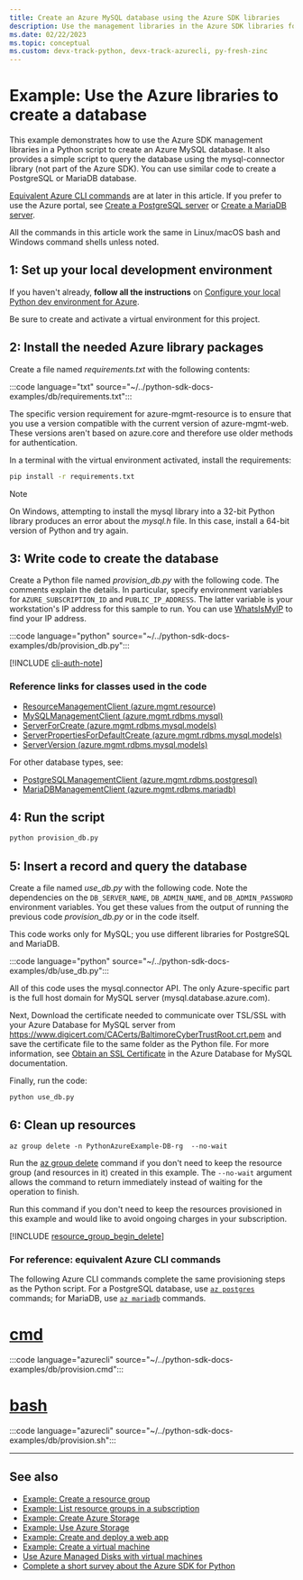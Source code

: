 ```yaml
---
title: Create an Azure MySQL database using the Azure SDK libraries
description: Use the management libraries in the Azure SDK libraries for Python to create an Azure MySQL, PostgresSQL, or MariaDB database.
ms.date: 02/22/2023
ms.topic: conceptual
ms.custom: devx-track-python, devx-track-azurecli, py-fresh-zinc
---
```


# Example: Use the Azure libraries to create a database

This example demonstrates how to use the Azure SDK management libraries in a Python script to create an Azure MySQL database. It also provides a simple script to query the database using the mysql-connector library (not part of the Azure SDK). You can use similar code to create a PostgreSQL or MariaDB database.

[Equivalent Azure CLI commands](#for-reference-equivalent-azure-cli-commands) are at later in this article. If you prefer to use the Azure portal, see [Create a PostgreSQL server](/azure/postgresql/quickstart-create-server-database-portal) or [Create a MariaDB server](/azure/mariadb/quickstart-create-mariadb-server-database-using-azure-portal).

All the commands in this article work the same in Linux/macOS bash and Windows command shells unless noted.

## 1: Set up your local development environment

If you haven't already, **follow all the instructions** on [Configure your local Python dev environment for Azure](../../configure-local-development-environment.md).

Be sure to create and activate a virtual environment for this project.

## 2: Install the needed Azure library packages

Create a file named *requirements.txt* with the following contents:

:::code language="txt" source="~/../python-sdk-docs-examples/db/requirements.txt":::

The specific version requirement for azure-mgmt-resource is to ensure that you use a version compatible with the current version of azure-mgmt-web. These versions aren't based on azure.core and therefore use older methods for authentication.

In a terminal with the virtual environment activated, install the requirements:

```cmd
pip install -r requirements.txt
```

> [!NOTE]
> On Windows, attempting to install the mysql library into a 32-bit Python library produces an error about the *mysql.h* file. In this case, install a 64-bit version of Python and try again.

## 3: Write code to create the database

Create a Python file named *provision_db.py* with the following code. The comments explain the details. In particular, specify environment variables for `AZURE_SUBSCRIPTION_ID` and `PUBLIC_IP_ADDRESS`. The latter variable is your workstation's IP address for this sample to run. You can use [WhatsIsMyIP](https://www.whatsmyip.org/) to find your IP address.

:::code language="python" source="~/../python-sdk-docs-examples/db/provision_db.py":::

[!INCLUDE [cli-auth-note](../../includes/cli-auth-note.md)]

### Reference links for classes used in the code

- [ResourceManagementClient (azure.mgmt.resource)](/python/api/azure-mgmt-resource/azure.mgmt.resource.resourcemanagementclient)
- [MySQLManagementClient (azure.mgmt.rdbms.mysql)](/python/api/azure-mgmt-rdbms/azure.mgmt.rdbms.mysql.mysqlmanagementclient)
- [ServerForCreate (azure.mgmt.rdbms.mysql.models)](/python/api/azure-mgmt-rdbms/azure.mgmt.rdbms.mysql.models.serverforcreate)
- [ServerPropertiesForDefaultCreate (azure.mgmt.rdbms.mysql.models)](/python/api/azure-mgmt-rdbms/azure.mgmt.rdbms.mysql.models.serverpropertiesfordefaultcreate)
- [ServerVersion (azure.mgmt.rdbms.mysql.models)](/python/api/azure-mgmt-rdbms/azure.mgmt.rdbms.mysql.models.serverversion)

For other database types, see:

- [PostgreSQLManagementClient (azure.mgmt.rdbms.postgresql)](/python/api/azure-mgmt-rdbms/azure.mgmt.rdbms.postgresql.postgresqlmanagementclient)
- [MariaDBManagementClient (azure.mgmt.rdbms.mariadb)](/python/api/azure-mgmt-rdbms/azure.mgmt.rdbms.mariadb.mariadbmanagementclient)

## 4: Run the script

```cmd
python provision_db.py
```

## 5: Insert a record and query the database

Create a file named *use_db.py* with the following code. Note the dependencies on the `DB_SERVER_NAME`, `DB_ADMIN_NAME`, and `DB_ADMIN_PASSWORD` environment variables. You get these values from the output of running the previous code *provision_db.py* or in the code itself.

This code works only for MySQL; you use different libraries for PostgreSQL and MariaDB.

:::code language="python" source="~/../python-sdk-docs-examples/db/use_db.py":::

All of this code uses the mysql.connector API. The only Azure-specific part is the full host domain for MySQL server (mysql.database.azure.com).

Next, Download the certificate needed to communicate over TSL/SSL with your Azure Database for MySQL server from https://www.digicert.com/CACerts/BaltimoreCyberTrustRoot.crt.pem and save the certificate file to the same folder as the Python file. For more information, see [Obtain an SSL Certificate](/azure/mysql/howto-configure-ssl#step-1-obtain-ssl-certificate) in the Azure Database for MySQL documentation.

Finally, run the code:

```cmd
python use_db.py
```

## 6: Clean up resources

```azurecli
az group delete -n PythonAzureExample-DB-rg  --no-wait
```

Run the [az group delete](/cli/azure/group#az-group-delete) command if you don't need to keep the resource group (and resources in it) created in this example. The `--no-wait` argument allows the command to return immediately instead of waiting for the operation to finish.

Run this command if you don't need to keep the resources provisioned in this example and would like to avoid ongoing charges in your subscription.

[!INCLUDE [resource_group_begin_delete](../../includes/resource-group-begin-delete.md)]

### For reference: equivalent Azure CLI commands

The following Azure CLI commands complete the same provisioning steps as the Python script. For a PostgreSQL database, use [`az postgres`](/cli/azure/postgres) commands; for MariaDB, use [`az mariadb`](/cli/azure/mariadb) commands.

# [cmd](#tab/cmd)

:::code language="azurecli" source="~/../python-sdk-docs-examples/db/provision.cmd":::

# [bash](#tab/bash)

:::code language="azurecli" source="~/../python-sdk-docs-examples/db/provision.sh":::

---

## See also

- [Example: Create a resource group](azure-sdk-example-resource-group.md)
- [Example: List resource groups in a subscription](azure-sdk-example-list-resource-groups.md)
- [Example: Create Azure Storage](azure-sdk-example-storage.md)
- [Example: Use Azure Storage](azure-sdk-example-storage-use.md)
- [Example: Create and deploy a web app](azure-sdk-example-web-app.md)
- [Example: Create a virtual machine](azure-sdk-example-virtual-machines.md)
- [Use Azure Managed Disks with virtual machines](azure-sdk-samples-managed-disks.md)
- [Complete a short survey about the Azure SDK for Python](https://microsoft.qualtrics.com/jfe/form/SV_bNFX0HECjzPWMiG?Q_CHL=docs)
